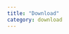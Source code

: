 ```yaml
---
title: "Download"
category: download
---
```

<script setup lang="ts">
  import TheCommercialRelease from "~@/views/download/TheCommercialRelease.vue"
</script>

<TheCommercialRelease />
